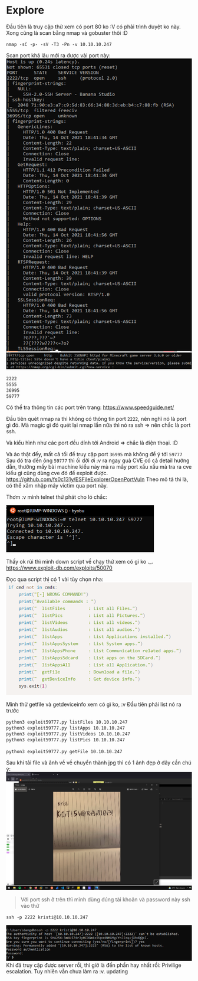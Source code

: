 # **Explore**

Đầu tiên là truy cập thử xem có port 80 ko :V có phải trình duyệt ko này.
Xong cũng là scan bằng nmap và gobuster thôi :D
```
nmap -sC -p- -sV -T3 -Pn -v 10.10.10.247
```

Scan port khá lâu mới ra được vài port này:
![](img/2021-10-15-01-35-10.png)
![](img/2021-10-15-01-35-41.png)
```
2222
5555
36995
59777
```
Có thể tra thông tin các port trên trang: https://www.speedguide.net/

Đầu tiên quét nmap ra thì không có thông tin port `2222`, nên nghĩ nó là port gì đó. Mà magic gì đó quét lại nmap lần nữa thì nó ra ssh => nên chắc là port ssh.

Và kiểu hình như các port đều dính tới Android => chắc là điện thoại. :D 

Và ảo thật đếy, mất cả tối để truy cập port `36995` mà không để ý tới `59777`
Sau đó tra đến ông `59777` thì ối dời ơi :v ra ngay quả CVE có cả detail hướng dẫn, thường mấy bài machine kiểu này mà ra mấy port xấu xấu mà tra ra cve kiểu gì cũng dùng cve đó để exploit được. https://github.com/fs0c131y/ESFileExplorerOpenPortVuln Theo mô tả thì là, có thể xâm nhập máy victim qua port này.

Thơm :v mình telnet thử phát cho ló chắc:

![](img/2021-10-15-01-21-55.png)

Thấy ok rùi thì mình down script về chạy thử xem có gì ko ._.
https://www.exploit-db.com/exploits/50070

Đọc qua script thì có 1 vài tùy chọn nha:
![](img/2021-10-15-02-07-57.png)

Mình thử getfile và getdeviceinfo xem có gì ko, :v Đầu tiên phải list nó ra trước
```
python3 exploit59777.py listFiles 10.10.10.247
python3 exploit59777.py listApps 10.10.10.247
python3 exploit59777.py listVideos 10.10.10.247
python3 exploit59777.py listPics 10.10.10.247

python3 exploit59777.py getFile 10.10.10.247
```
Sau khi tải file và ảnh về về chuyển thành jpg thì có 1 ảnh đẹp ở đây cần chú ý:
![](img/2021-10-15-02-19-28.png)
> Với port ssh ở trên thì mình dùng đúng tài khoản và password này ssh vào thử

```
ssh -p 2222 kristi@10.10.10.247
```
![](img/2021-10-15-02-22-00.png)
Khi đã truy cập được server rồi, thì giờ là đến phần hay nhất rồi: Privilige escalation. Tuy nhiên vẫn chưa làm ra :v. updating